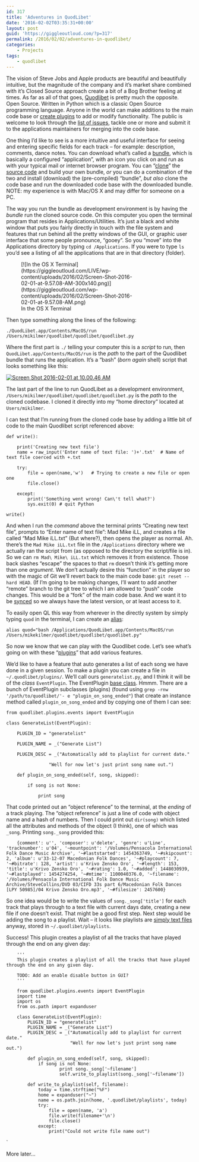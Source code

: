 ```yaml
---
id: 317
title: 'Adventures in QuodLibet'
date: '2016-02-02T03:35:31+00:00'
layout: post
guid: 'https://giggleoutloud.com/?p=317'
permalink: /2016/02/02/adventures-in-quodlibet/
categories:
    - Projects
tags:
    - quodlibet
---
```


The vision of Steve Jobs and Apple products are beautiful and beautifully intuitive, but the magnitude of the company and it’s market share combined with it’s Closed Source approach create a bit of a Bog Brother feeling at times. As far as all of that goes, [Quodlibet](http://quodlibet.readthedocs.org) is pretty much the opposite. Open Source. Written in Python which is a classic Open Source programming language. Anyone in the world can make additions to the main code base or [create plugins](http://quodlibet.readthedocs.org/en/latest/development/plugins.html) to add or modify functionality. The public is welcome to look through the [list of issues](https://github.com/quodlibet/quodlibet/issues), tackle one or more and submit it to the applications maintainers for merging into the code base.

One thing I’d like to see is a more intuitive and useful interface for seeing and entering specific fields for each track – for example: description, comments, dance notes. You can download what’s called a [bundle](http://quodlibet.readthedocs.org/en/latest/downloads.html), which is basically a configured “application”, with an icon you click on and run as with your typical mail or internet browser program. You can “[clone](https://git-scm.com/book/en/v2/Git-Basics-Getting-a-Git-Repository)” the [source code](https://github.com/quodlibet/quodlibet) and build your own bundle, *or* you can do a combination of the two and install (download) the (pre-compiled) “bundle”, *but also* clone the code base and run the downloaded code base with the downloaded bundle. NOTE: my experience is with Mac/OS X and may differ for someone on a PC.

The way you run the bundle as development environment is by having the *bundle* run the cloned source code. On this computer you open the terminal program that resides in Applications/Utilities. It’s just a black and white window that puts you fairly directly in touch with the file system and features that run behind all the pretty windows of the GUI, or graphic user interface that some people pronounce, “gooey”. So you “move” into the Applications directory by typing `cd /Applications`. If you were to type `ls` you’d see a listing of all the applications that are in that directory (folder).

<figure aria-describedby="caption-attachment-319" class="wp-caption aligncenter" id="attachment_319" style="width: 300px">[![In the OS X Terminal](https://giggleoutloud.com/LIVE/wp-content/uploads/2016/02/Screen-Shot-2016-02-01-at-9.57.08-AM-300x140.png)](https://giggleoutloud.com/wp-content/uploads/2016/02/Screen-Shot-2016-02-01-at-9.57.08-AM.png)<figcaption class="wp-caption-text" id="caption-attachment-319">In the OS X Terminal</figcaption></figure>Then type something along the lines of the following:

`./QuodLibet.app/Contents/MacOS/run /Users/mikilmer/quodlibet/quodlibet/quodlibet.py`

Where the first part is `./` telling your computer this is a *script* to run, then `QuodLibet.app/Contents/MacOS/run` is the *path* to the part of the Quodlibet bundle that runs the application. It’s a “bash” (*born again* shell) script that looks something like this:

[![Screen Shot 2016-02-01 at 10.00.46 AM](https://giggleoutloud.com/LIVE/wp-content/uploads/2016/02/Screen-Shot-2016-02-01-at-10.00.46-AM-300x261.png)](https://giggleoutloud.com/wp-content/uploads/2016/02/Screen-Shot-2016-02-01-at-10.00.46-AM.png)

The last part of the line to run QuodLibet as a development environment, `/Users/mikilmer/quodlibet/quodlibet/quodlibet.py` is the *path* to the cloned codebase. I cloned it directly into my “home directory” located at `Users/mikilmer`.

I can test that I’m running from the cloned code base by adding a little bit of code to the main Quodlibet script referenced above:

```
def write():

    print('Creating new text file')
    name = raw_input('Enter name of text file: ')+'.txt'  # Name of text file coerced with +.txt

    try:
        file = open(name,'w')   # Trying to create a new file or open one
        file.close()

    except:
        print('Something went wrong! Can\'t tell what?')
        sys.exit(0) # quit Python

write()

```

And when I run the *command* above the terminal prints “Creating new text file”, prompts to “Enter name of text file”: Mad Mike iLL, and creates a file called “Mad Mike iLL.txt” (But where?), then opens the player as normal. Ah. there’s the `Mad Mike iLL.txt` file in the `/Applications` directory where we actually ran the script from (as opposed to the directory the script/file is in). So we can `rm Mad\ Mike\ iLL.txt` which removes it from existence. Those back slashes “escape” the spaces to that `rm` doesn’t think it’s getting more than one *argument*. We don’t actually desire this “function” in the player so with the magic of Git we’ll revert back to the main code base: `git reset --hard HEAD`. (If I’m going to be making changes, I’ll want to add another “remote” branch to the git tree to which I am allowed to “push” code changes. This would be a “fork” of the main code base. And we want it to be [synced](https://help.github.com/articles/syncing-a-fork/) so we always have the latest version, or at least access to it.

To easily open QL this way from wherever in the directly system by simply typing `quod` in the terminal, I can create an [alias](https://www.digitalocean.com/community/tutorials/an-introduction-to-useful-bash-aliases-and-functions):

`alias quod="bash /Applications/QuodLibet.app/Contents/MacOS/run /Users/mikekilmer/quodlibet/quodlibet/quodlibet.py"`

So now we know that we can play with the Quodlibet code. Let’s see what’s going on with these “[plugins](http://quodlibet.readthedocs.org/en/latest/development/plugins.html)” that add various features.

We’d like to have a feature that auto generates a list of each song we have done in a given session. To make a plugin you can create a file in `~/.quodlibet/plugins/`. We’ll call ours `generatelist.py`, and I think it will be of the *class* `EventPlugin`. The EventPlugin [base class](https://github.com/quodlibet/quodlibet/tree/master/quodlibet/quodlibet/plugins). Hmmm. There are a bunch of EventPlugin subclasses (plugins) (found using `grep -rnw '/path/to/quodlibet/'- e "plugin_on_song_ended"`)
that create an instance method called `plugin_on_song_ended` and by copying one of them I can see:

```
from quodlibet.plugins.events import EventPlugin

class GenerateList(EventPlugin):

    PLUGIN_ID = "generatelist"

    PLUGIN_NAME = _("Generate List")

    PLUGIN_DESC = _("Automatically add to playlist for current date."

                "Well for now let's just print song name out.")

    def plugin_on_song_ended(self, song, skipped):

        if song is not None:

            print song

```

That code printed out an “object reference” to the terminal, at the *ending* of a track playing. The “object reference” is just a line of code with object name and a hash of numbers. Then I could print out `dir(song)` which listed all the attributes and methods of the object (I think), one of which was `_song`. Printing `song._song` provided this:

```
    {comment': u'', 'composer': u'delete', 'genre': u'Line', 'tracknumber': u'04', '~mountpoint': '/Volumes/Pensacola International Folk Dance Music Archive', '~#laststarted': 1454363749, '~#skipcount': 2, 'album': u'33-12-07 Macedonian Folk Dances', '~#playcount': 7, '~#bitrate': 128, 'artist': u'Krivo Zensko Oro', '~#length': 153, 'title': u'Krivo Zensko Oro', '~#rating': 1.0, '~#added': 1448030939, '~#lastplayed': 1454274254, '~#mtime': 1100040376.0, '~filename': '/Volumes/Pensacola International Folk Dance Music Archive/SteveCollins/DVD 03/CIFD 33s part 6/Macedonian Folk Dances [LPY 50985]/04 Krivo Zensko Oro.mp3', '~#filesize': 2457600}

```

So one idea would be to write the values of `song._song['title']` for each track that plays through to a text file with current days date, creating a new file if one doesn’t exist. That might be a good first step. Next step would be adding the song to a playlist. Wait – it looks like playlists are [simply text files](http://quodlibet.readthedocs.org/en/latest/guide/browse/playlists.html) anyway, stored in `~/.quodlibet/playlists`.

Success! This plugin creates a playlist of all the tracks that have played through the end on any given day:

```
    '''
    This plugin creates a playlist of all the tracks that have played through the end on any given day.

    TODO: Add an enable disable button in GUI?
    '''

    from quodlibet.plugins.events import EventPlugin
    import time
    import os
    from os.path import expanduser

    class GenerateList(EventPlugin):
        PLUGIN_ID = "generatelist"
        PLUGIN_NAME = _("Generate List")
        PLUGIN_DESC = _("Automatically add to playlist for current date."
                        "Well for now let's just print song name out.")

        def plugin_on_song_ended(self, song, skipped):
            if song is not None:
                    print song._song['~filename']
                    self.write_to_playlist(song._song['~filename'])

        def write_to_playlist(self, filename):
            today = time.strftime("%F")
            home = expanduser("~")
            name = os.path.join(home, '.quodlibet/playlists', today)
            try:
                file = open(name, 'a')
                file.write(filename+'\n')
                file.close()
            except:
                print("Could not write file name out")

```

`

More later…
